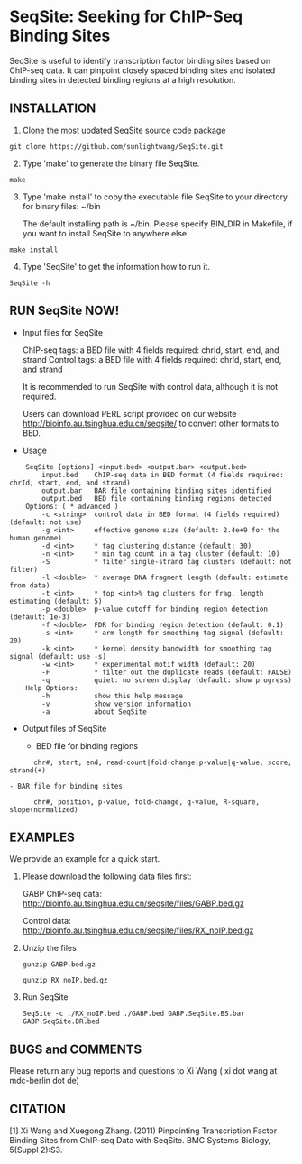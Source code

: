 # SeqSite: Seeking for ChIP-Seq Binding Sites

SeqSite is useful to identify transcription factor binding sites 
based on ChIP-seq data. It can pinpoint closely spaced binding sites
and isolated binding sites in detected binding regions at a 
high resolution. 

##  INSTALLATION

1. Clone the most updated SeqSite source code package

  `git clone https://github.com/sunlightwang/SeqSite.git`

2. Type 'make' to generate the binary file SeqSite.

  `make`

3. Type 'make install' to copy the executable file SeqSite 
to your directory for binary files: ~/bin 

   The default installing path is ~/bin. 
   Please specify BIN_DIR in Makefile, if you want to install 
   SeqSite to anywhere else.

  `make install`

4. Type 'SeqSite' to get the information how to run it.

  `SeqSite -h`


## RUN SeqSite NOW!

* Input files for SeqSite

    ChIP-seq tags: a BED file with 4 fields required: chrId, start, end, and strand
    Control tags:  a BED file with 4 fields required: chrId, start, end, and strand

    It is recommended to run SeqSite with control data, although it is 
    not required.

    Users can download PERL script provided on our website 
    http://bioinfo.au.tsinghua.edu.cn/seqsite/
    to convert other formats to BED. 


* Usage
```
    SeqSite [options] <input.bed> <output.bar> <output.bed>
        input.bed    ChIP-seq data in BED format (4 fields required: chrId, start, end, and strand)
        output.bar   BAR file containing binding sites identified
        output.bed   BED file containing binding regions detected
    Options: ( * advanced )
        -c <string>  control data in BED format (4 fields required) (default: not use)
        -g <int>     effective genome size (default: 2.4e+9 for the human genome)
        -d <int>     * tag clustering distance (default: 30)
        -n <int>     * min tag count in a tag cluster (default: 10)
        -S           * filter single-strand tag clusters (default: not filter)
        -l <double>  * average DNA fragment length (default: estimate from data)
        -t <int>     * top <int>% tag clusters for frag. length estimating (default: 5)
        -p <double>  p-value cutoff for binding region detection (default: 1e-3)
        -f <double>  FDR for binding region detection (default: 0.1)
        -s <int>     * arm length for smoothing tag signal (default: 20)
        -k <int>     * kernel density bandwidth for smoothing tag signal (default: use -s)
        -w <int>     * experimental motif width (default: 20)
        -F           * filter out the duplicate reads (default: FALSE)
        -q           quiet: no screen display (default: show progress)
    Help Options:
        -h           show this help message
        -v           show version information
        -a           about SeqSite
```

* Output files of SeqSite

    - BED file for binding regions
```   Each column of the BED file represents:
      chr#, start, end, read-count|fold-change|p-value|q-value, score, strand(+)
```
    - BAR file for binding sites
```   Each column of the BAR file represnets:
      chr#, position, p-value, fold-change, q-value, R-square, slope(normalized)
```

## EXAMPLES

We provide an example for a quick start.

1. Please download the following data files first:

    GABP ChIP-seq data: http://bioinfo.au.tsinghua.edu.cn/seqsite/files/GABP.bed.gz

    Control data:       http://bioinfo.au.tsinghua.edu.cn/seqsite/files/RX_noIP.bed.gz

2. Unzip the files
  
    `gunzip GABP.bed.gz`

    `gunzip RX_noIP.bed.gz`

3. Run SeqSite 

    `SeqSite -c ./RX_noIP.bed ./GABP.bed GABP.SeqSite.BS.bar GABP.SeqSite.BR.bed`


## BUGS and COMMENTS

Please return any bug reports and questions to 
Xi Wang ( xi dot wang at mdc-berlin dot de)

## CITATION 

[1] Xi Wang and Xuegong Zhang. (2011) Pinpointing Transcription Factor Binding Sites from ChIP-seq Data with SeqSite. BMC Systems Biology, 5(Suppl 2):S3. 

